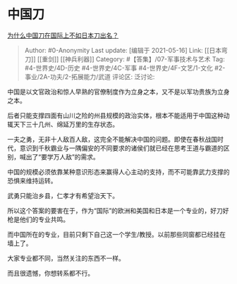# 中国刀
[为什么中国刀在国际上不如日本刀出名？](https://www.zhihu.com/question/373738336/answer/1079384253)

> Author: #0-Anonymity
> Last update: [编辑于 2021-05-16]
> Link: [[日本弯刀]] [[重剑]] [[神兵利器]]
> Category: #【答集】/07-军事技术与艺术
> Tag: #4-世界史/4D-历史 #4-世界史/4C-军事 #4-世界史/4F-文艺/1-文化 #2-事业/2A-功夫/2-拓展能力/武道
> 评论区:
> 泛讨论:

中国是以文官政治和惊人早熟的官僚制度作为立身之本，又不是以军功贵族为立身之本。

后者只能支撑四面有山川之险的州县规模的政治实体，根本不能适用于中国这种动辄天下三十几州、绵延万里的生存状态。

一夫之勇，无非十人敌百人敌，这完全不能解决中国的问题。即使在春秋战国时代，意识到千秋霸业与一隅偏安的不同要求的诸侯们就已经在思考王道与霸道的区别，喊出了“要学万人敌”的需求。

中国的规模必须依靠某种意识形态来赢得人心主动的支持，而不可能靠武力支撑的恐惧来维持运转。

武勇只能治乡县，仁孝才有希望治天下。

所以这个答案的要害在于，作为“国际”的欧洲和美国和日本是一个专业的，好刀好枪是他们的专业共鸣。

而中国所在的专业，目前只剩下自己这一个学生/教授。以前那些同窗都已经挂在墙上了。

大家专业都不同，当然关注的东西不一样。

而且很遗憾，你想转系都不行。
